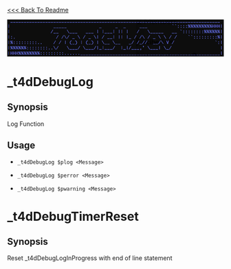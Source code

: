 [<<< Back To Readme](../../../../README.md)
<p align="center">
    <img src="https://github.com/T4D-Suites/T4D-Ressources/blob/master/LogoT4D.png">
</p>

# _t4dDebugLog

## Synopsis
<p>Log Function</p>


## Usage

* `_t4dDebugLog $plog <Message>`


* `_t4dDebugLog $perror <Message>`


* `_t4dDebugLog $pwarning <Message>`



# _t4dDebugTimerReset

## Synopsis
<p>Reset _t4dDebugLogInProgress with end of line statement</p>



